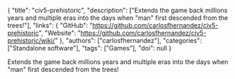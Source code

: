 {
  "title": "civ5-prehistoric",
  "description": ["Extends the game back millions years and multiple eras into the days when \"man\" first descended from the trees!"],
  "links": {
    "GitHub": "https://github.com/carlosfhernandez/civ5-prehistoric",
    "Website": "https://github.com/carlosfhernandez/civ5-prehistoric/wiki/"
  },
  "authors": ["carlosfhernandez"],
  "categories": ["Standalone software"],
  "tags": ["Games"],
  "doi": null
}

<!-- Generated by csv2md.R – do not edit by hand -->

Extends the game back millions years and multiple eras into the days when "man" first descended from the trees!